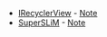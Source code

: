* [IRecyclerView](https://github.com/aspsine/irecyclerview) - [Note](IRecyclerView.md)
* [SuperSLiM](https://github.com/TonicArtos/SuperSLiM) - [Note](SuperSLiM.md)
